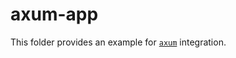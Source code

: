 # axum-app

This folder provides an example for [`axum`] integration.

[`axum`]: https://crates.io/crates/axum
